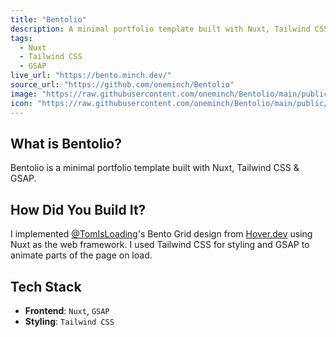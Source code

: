 ```yaml
---
title: "Bentolio"
description: A minimal portfolio template built with Nuxt, Tailwind CSS & GSAP
tags:
  - Nuxt
  - Tailwind CSS
  - GSAP
live_url: "https://bento.minch.dev/"
source_url: "https://github.com/oneminch/Bentolio"
image: "https://raw.githubusercontent.com/oneminch/Bentolio/main/public/screenshot.png"
icon: "https://raw.githubusercontent.com/oneminch/Bentolio/main/public/favicon.svg"
---
```


## What is Bentolio?

Bentolio is a minimal portfolio template built with Nuxt, Tailwind CSS & GSAP.

## How Did You Build It?

I implemented [@TomIsLoading](https://twitter.com/TomIsLoading)'s Bento Grid design from [Hover.dev](https://hover.dev) using Nuxt as the web framework. I used Tailwind CSS for styling and GSAP to animate parts of the page on load.

## Tech Stack

- **Frontend**: `Nuxt`, `GSAP`
- **Styling**: `Tailwind CSS`
